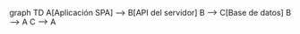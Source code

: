 graph TD
    A[Aplicación SPA] --> B[API del servidor]
    B --> C[Base de datos]
    B --> A
    C --> A
